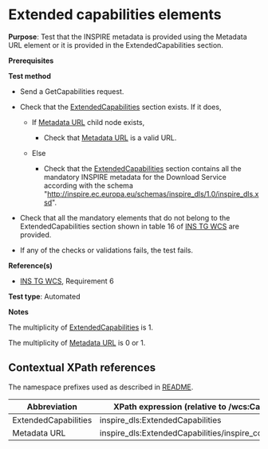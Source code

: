 # Extended capabilities elements

**Purpose**: Test that the INSPIRE metadata is provided using the Metadata URL element or it is provided in the ExtendedCapabilities section.

**Prerequisites**

**Test method**

* Send a GetCapabilities request.

* Check that the [ExtendedCapabilities](#extendedCapabilities) section exists. If it does,

  * If [Metadata URL](#metadataURL) child node exists,

    * Check that [Metadata URL](#metadataURL) is a valid URL.
  
  * Else

    * Check that the [ExtendedCapabilities](#extendedCapabilities) section contains all the mandatory INSPIRE metadata for the Download Service according with the schema "http://inspire.ec.europa.eu/schemas/inspire_dls/1.0/inspire_dls.xsd".

* Check that all the mandatory elements that do not belong to the ExtendedCapabilities section shown in table 16 of [INS TG WCS](https://inspire.ec.europa.eu/id/document/tg/download-wcs) are provided.

* If any of the checks or validations fails, the test fails.

**Reference(s)**

* [INS TG WCS](https://inspire.ec.europa.eu/id/document/tg/download-wcs), Requirement 6

**Test type**: Automated

**Notes**

The multiplicity of [ExtendedCapabilities](#extendedCapabilities) is 1.

The multiplicity of [Metadata URL](#metadataURL) is 0 or 1.

## Contextual XPath references

The namespace prefixes used as described in [README](./README.md#namespaces).

| Abbreviation                                               |  XPath expression (relative to /wcs:Capabilities/ows:ExtendedCapabilities) |
| --------------------------------------------------- | -------------------------------------------------------------- |
| ExtendedCapabilities <a name="extendedCapabilities"></a>   | inspire_dls:ExtendedCapabilities |
| Metadata URL <a name="metadataURL"></a> | inspire_dls:ExtendedCapabilities/inspire_common:MetadataUrl/inspire_common:URL |
